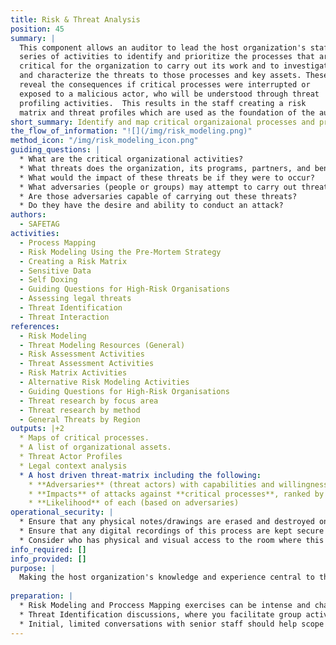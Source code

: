 ```yaml
---
title: Risk & Threat Analysis
position: 45
summary: |
  This component allows an auditor to lead the host organization's staff in a
  series of activities to identify and prioritize the processes that are
  critical for the organization to carry out its work and to investigate 
  and characterize the threats to those processes and key assets. These activities will
  reveal the consequences if critical processes were interrupted or
  exposed to a malicious actor, who will be understood through threat 
  profiling activities.  This results in the staff creating a risk
  matrix and threat profiles which are used as the foundation of the auditor's recommendations.
short_summary: Identify and map critical organizaional processes and profile the possible attackers in order to develop a risk matrix.
the_flow_of_information: "![](/img/risk_modeling.png)"
method_icon: "/img/risk_modeling_icon.png"
guiding_questions: |
  * What are the critical organizational activities?
  * What threats does the organization, its programs, partners, and beneficiaries face?
  * What would the impact of these threats be if they were to occur?
  * What adversaries (people or groups) may attempt to carry out threats?
  * Are those adversaries capable of carrying out these threats?
  * Do they have the desire and ability to conduct an attack?
authors:
  - SAFETAG
activities:
  - Process Mapping
  - Risk Modeling Using the Pre-Mortem Strategy
  - Creating a Risk Matrix
  - Sensitive Data
  - Self Doxing
  - Guiding Questions for High-Risk Organisations
  - Assessing legal threats
  - Threat Identification
  - Threat Interaction
references:
  - Risk Modeling
  - Threat Modeling Resources (General)
  - Risk Assessment Activities
  - Threat Assessment Activities
  - Risk Matrix Activities
  - Alternative Risk Modeling Activities
  - Guiding Questions for High-Risk Organisations
  - Threat research by focus area
  - Threat research by method
  - General Threats by Region
outputs: |+2
  * Maps of critical processes.
  * A list of organizational assets.
  * Threat Actor Profiles
  * Legal context analysis
  * A host driven threat-matrix including the following:
    * **Adversaries** (threat actors) with capabilities and willingness
    * **Impacts** of attacks against **critical processes**, ranked by severity
    * **Likelihood** of each (based on adversaries)
operational_security: |
  * Ensure that any physical notes/drawings are erased and destroyed once digitally recorded.
  * Ensure that any digital recordings of this process are kept secure and encrypted.
  * Consider who has physical and visual access to the room where this process takes place, and if the room can be secured if this activity may span long/overnight breaks.
info_required: []
info_provided: []
purpose: |
  Making the host organization's knowledge and experience central to the risk assessment process allows the auditor to put discovered threats and recommendations into the host's own narrative. With greater ownership of the process the staff will be more engaged in addressing the threats identified when the audit is complete. [^social_engineering_important_all] By engaging as many staff as possible the auditor is also providing a framework for staff to examine future concerns when the auditor is gone. The existing in/formal security practices captured during this process will be used to remove organizational and psycho-social barriers to starting new practices.
  
preparation: |
  * Risk Modeling and Proccess Mapping exercises can be intense and challenging to facilitate.   Risk modeling will require a mixed approach of exercises, and the order which you identify each component will vary depending upon the organization. Prepare and review your exercises, and plan for how they will flow together. Note your specific desired outcomes to easily recover or re-direct the activity based on emergent needs. Review the [Frontline Defenders' Risk Assessment Activity](https://www.frontlinedefenders.org/sites/default/files/workbook_eng_master.pdf) if needed.
  * Threat Identification discussions, where you facilitate group activities where staff identify possible adversaries and the threats that they have/can leverage against the group, can trigger strong emotions and be draining for the participants. Prepare accordingly to schedule this with downtime (i.e. not right before or after another intense exercise) and to have a plan to address the psychosocial needs of individuals.
  * Initial, limited conversations with senior staff should help scope and guide group exercises
---
```

